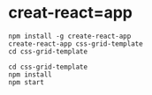 # creat-react=app  
```
npm install -g create-react-app
create-react-app css-grid-template
cd css-grid-template
```  
```
cd css-grid-template
npm install
npm start
```
